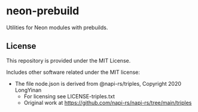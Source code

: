 # neon-prebuild

Utilities for Neon modules with prebuilds.

## License

This repository is provided under the MIT License.

Includes other software related under the MIT license:
- The file node.json is derived from @napi-rs/triples, Copyright 2020 LongYinan
  * For licensing see LICENSE-triples.txt
  * Original work at https://github.com/napi-rs/napi-rs/tree/main/triples
